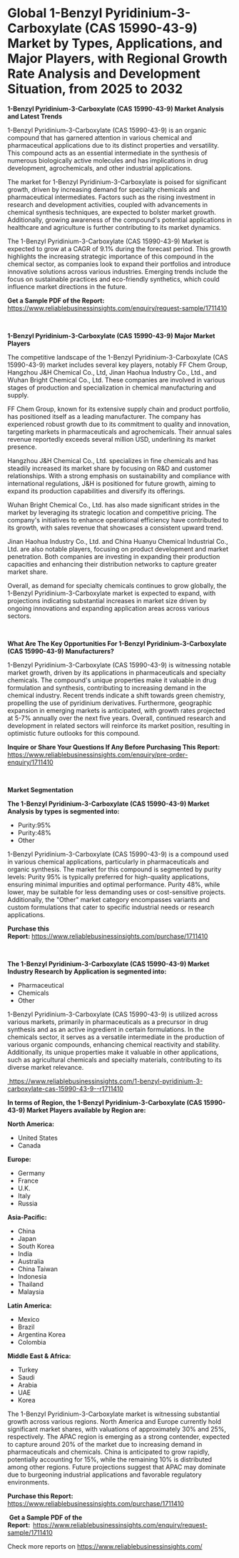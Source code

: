 <p><h1>Global 1-Benzyl Pyridinium-3-Carboxylate (CAS 15990-43-9) Market by Types, Applications, and Major Players, with Regional Growth Rate Analysis and Development Situation, from 2025 to 2032</h1></p><p><strong>1-Benzyl Pyridinium-3-Carboxylate (CAS 15990-43-9) Market Analysis and Latest Trends</strong></p>
<p><p>1-Benzyl Pyridinium-3-Carboxylate (CAS 15990-43-9) is an organic compound that has garnered attention in various chemical and pharmaceutical applications due to its distinct properties and versatility. This compound acts as an essential intermediate in the synthesis of numerous biologically active molecules and has implications in drug development, agrochemicals, and other industrial applications.</p><p>The market for 1-Benzyl Pyridinium-3-Carboxylate is poised for significant growth, driven by increasing demand for specialty chemicals and pharmaceutical intermediates. Factors such as the rising investment in research and development activities, coupled with advancements in chemical synthesis techniques, are expected to bolster market growth. Additionally, growing awareness of the compound's potential applications in healthcare and agriculture is further contributing to its market dynamics.</p><p>The 1-Benzyl Pyridinium-3-Carboxylate (CAS 15990-43-9) Market is expected to grow at a CAGR of 9.1% during the forecast period. This growth highlights the increasing strategic importance of this compound in the chemical sector, as companies look to expand their portfolios and introduce innovative solutions across various industries. Emerging trends include the focus on sustainable practices and eco-friendly synthetics, which could influence market directions in the future.</p></p>
<p><strong>Get a Sample PDF of the Report:&nbsp;</strong> <a href="https://www.reliablebusinessinsights.com/enquiry/request-sample/1711410?utm_campaign=96&utm_medium=2&utm_source=Github&utm_content=ia&utm_term=10012025&utm_id=1-benzyl-pyridinium-3-carboxylate-cas-15990-43-9">https://www.reliablebusinessinsights.com/enquiry/request-sample/1711410</a></p>
<p>&nbsp;</p>
<p><strong>1-Benzyl Pyridinium-3-Carboxylate (CAS 15990-43-9) Major Market Players</strong></p>
<p><p>The competitive landscape of the 1-Benzyl Pyridinium-3-Carboxylate (CAS 15990-43-9) market includes several key players, notably FF Chem Group, Hangzhou J&H Chemical Co., Ltd, Jinan Haohua Industry Co., Ltd., and Wuhan Bright Chemical Co., Ltd. These companies are involved in various stages of production and specialization in chemical manufacturing and supply.</p><p>FF Chem Group, known for its extensive supply chain and product portfolio, has positioned itself as a leading manufacturer. The company has experienced robust growth due to its commitment to quality and innovation, targeting markets in pharmaceuticals and agrochemicals. Their annual sales revenue reportedly exceeds several million USD, underlining its market presence.</p><p>Hangzhou J&H Chemical Co., Ltd. specializes in fine chemicals and has steadily increased its market share by focusing on R&D and customer relationships. With a strong emphasis on sustainability and compliance with international regulations, J&H is positioned for future growth, aiming to expand its production capabilities and diversify its offerings.</p><p>Wuhan Bright Chemical Co., Ltd. has also made significant strides in the market by leveraging its strategic location and competitive pricing. The company's initiatives to enhance operational efficiency have contributed to its growth, with sales revenue that showcases a consistent upward trend.</p><p>Jinan Haohua Industry Co., Ltd. and China Huanyu Chemical Industrial Co., Ltd. are also notable players, focusing on product development and market penetration. Both companies are investing in expanding their production capacities and enhancing their distribution networks to capture greater market share.</p><p>Overall, as demand for specialty chemicals continues to grow globally, the 1-Benzyl Pyridinium-3-Carboxylate market is expected to expand, with projections indicating substantial increases in market size driven by ongoing innovations and expanding application areas across various sectors.</p></p>
<p>&nbsp;</p>
<p><strong>What Are The Key Opportunities For 1-Benzyl Pyridinium-3-Carboxylate (CAS 15990-43-9) Manufacturers?</strong></p>
<p><p>1-Benzyl Pyridinium-3-Carboxylate (CAS 15990-43-9) is witnessing notable market growth, driven by its applications in pharmaceuticals and specialty chemicals. The compound's unique properties make it valuable in drug formulation and synthesis, contributing to increasing demand in the chemical industry. Recent trends indicate a shift towards green chemistry, propelling the use of pyridinium derivatives. Furthermore, geographic expansion in emerging markets is anticipated, with growth rates projected at 5-7% annually over the next five years. Overall, continued research and development in related sectors will reinforce its market position, resulting in optimistic future outlooks for this compound.</p></p>
<p><strong>Inquire or Share Your Questions If Any Before Purchasing This Report:</strong> <a href="https://www.reliablebusinessinsights.com/enquiry/pre-order-enquiry/1711410?utm_campaign=96&utm_medium=2&utm_source=Github&utm_content=ia&utm_term=10012025&utm_id=1-benzyl-pyridinium-3-carboxylate-cas-15990-43-9">https://www.reliablebusinessinsights.com/enquiry/pre-order-enquiry/1711410</a></p>
<p>&nbsp;</p>
<p><strong>Market Segmentation</strong></p>
<p><strong>The 1-Benzyl Pyridinium-3-Carboxylate (CAS 15990-43-9) Market Analysis by types is segmented into:</strong></p>
<p><ul><li>Purity:95%</li><li>Purity:48%</li><li>Other</li></ul></p>
<p><p>1-Benzyl Pyridinium-3-Carboxylate (CAS 15990-43-9) is a compound used in various chemical applications, particularly in pharmaceuticals and organic synthesis. The market for this compound is segmented by purity levels: Purity 95% is typically preferred for high-quality applications, ensuring minimal impurities and optimal performance. Purity 48%, while lower, may be suitable for less demanding uses or cost-sensitive projects. Additionally, the "Other" market category encompasses variants and custom formulations that cater to specific industrial needs or research applications.</p></p>
<p><strong>Purchase this Report:&nbsp;</strong><a href="https://www.reliablebusinessinsights.com/purchase/1711410?utm_campaign=96&utm_medium=2&utm_source=Github&utm_content=ia&utm_term=10012025&utm_id=1-benzyl-pyridinium-3-carboxylate-cas-15990-43-9">https://www.reliablebusinessinsights.com/purchase/1711410</a></p>
<p>&nbsp;</p>
<p><strong>The 1-Benzyl Pyridinium-3-Carboxylate (CAS 15990-43-9) Market Industry Research by Application is segmented into:</strong></p>
<p><ul><li>Pharmaceutical</li><li>Chemicals</li><li>Other</li></ul></p>
<p><p>1-Benzyl Pyridinium-3-Carboxylate (CAS 15990-43-9) is utilized across various markets, primarily in pharmaceuticals as a precursor in drug synthesis and as an active ingredient in certain formulations. In the chemicals sector, it serves as a versatile intermediate in the production of various organic compounds, enhancing chemical reactivity and stability. Additionally, its unique properties make it valuable in other applications, such as agricultural chemicals and specialty materials, contributing to its diverse market relevance.</p></p>
<p><a href="https://www.reliablebusinessinsights.com/1-benzyl-pyridinium-3-carboxylate-cas-15990-43-9--r1711410?utm_campaign=96&utm_medium=2&utm_source=Github&utm_content=ia&utm_term=10012025&utm_id=1-benzyl-pyridinium-3-carboxylate-cas-15990-43-9">&nbsp;https://www.reliablebusinessinsights.com/1-benzyl-pyridinium-3-carboxylate-cas-15990-43-9--r1711410</a></p>
<p><strong>In terms of Region, the 1-Benzyl Pyridinium-3-Carboxylate (CAS 15990-43-9) Market Players available by Region are:</strong></p>
<p>
    <p> <strong> North America: </strong>
        <ul>
            <li>United States</li>
            <li>Canada</li>
        </ul>
        </p> 
    <p> <strong> Europe: </strong>
        <ul>
            <li>Germany</li>
            <li>France</li>
            <li>U.K.</li>
            <li>Italy</li>
            <li>Russia</li>
        </ul>
        </p> 
    <p> <strong> Asia-Pacific: </strong>
        <ul>
            <li>China</li>
            <li>Japan</li>
            <li>South Korea</li>
            <li>India</li>
            <li>Australia</li>
            <li>China Taiwan</li>
            <li>Indonesia</li>
            <li>Thailand</li>
            <li>Malaysia</li>
        </ul>
        </p> 
    <p> <strong> Latin America: </strong>
        <ul>
            <li>Mexico</li>
            <li>Brazil</li>
            <li>Argentina Korea</li>
            <li>Colombia</li>
        </ul>
        </p> 
    <p> <strong> Middle East & Africa: </strong>
        <ul>
            <li>Turkey</li>
            <li>Saudi</li>
            <li>Arabia</li>
            <li>UAE</li>
            <li>Korea</li>
        </ul>
    </p>
    </p>
<p><p>The 1-Benzyl Pyridinium-3-Carboxylate market is witnessing substantial growth across various regions. North America and Europe currently hold significant market shares, with valuations of approximately 30% and 25%, respectively. The APAC region is emerging as a strong contender, expected to capture around 20% of the market due to increasing demand in pharmaceuticals and chemicals. China is anticipated to grow rapidly, potentially accounting for 15%, while the remaining 10% is distributed among other regions. Future projections suggest that APAC may dominate due to burgeoning industrial applications and favorable regulatory environments.</p></p>
<p><strong>Purchase this Report: </strong><a href="https://www.reliablebusinessinsights.com/purchase/1711410?utm_campaign=96&utm_medium=2&utm_source=Github&utm_content=ia&utm_term=10012025&utm_id=1-benzyl-pyridinium-3-carboxylate-cas-15990-43-9">https://www.reliablebusinessinsights.com/purchase/1711410</a></p>
<p>&nbsp;<strong>Get a Sample PDF of the Report:&nbsp;&nbsp;</strong><a href="https://www.reliablebusinessinsights.com/enquiry/request-sample/1711410?utm_campaign=96&utm_medium=2&utm_source=Github&utm_content=ia&utm_term=10012025&utm_id=1-benzyl-pyridinium-3-carboxylate-cas-15990-43-9">https://www.reliablebusinessinsights.com/enquiry/request-sample/1711410</a></p>
<p><strong></strong></p>
<p>Check more reports on <a href="https://www.reliablebusinessinsights.com/?utm_campaign=96&utm_medium=2&utm_source=Github&utm_content=ia&utm_term=10012025&utm_id=1-benzyl-pyridinium-3-carboxylate-cas-15990-43-9">https://www.reliablebusinessinsights.com/</a></p>